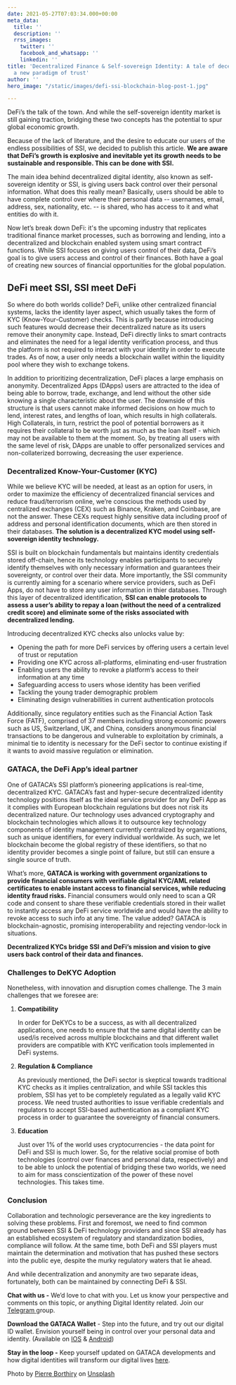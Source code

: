 ```yaml
---
date: 2021-05-27T07:03:34.000+00:00
meta_data:
  title: ''
  description: ''
  rrss_images:
    twitter: ''
    facebook_and_whatsapp: ''
    linkedin: ''
title: 'Decentralized Finance & Self-sovereign Identity: A tale of decentralization,
  a new paradigm of trust'
author: ''
hero_image: "/static/images/defi-ssi-blockchain-blog-post-1.jpg"

---
```

DeFi’s the talk of the town. And while the self-sovereign identity market is still gaining traction, bridging these two concepts has the potential to spur global economic growth.

Because of the lack of literature, and the desire to educate our users of the endless possibilities of SSI, we decided to publish this article. **We are aware that DeFi’s growth is explosive and inevitable yet its growth needs to be sustainable and responsible. This can be done with SSI.**

The main idea behind decentralized digital identity, also known as self-sovereign identity or SSI, is giving users back control over their personal information. What does this really mean? Basically, users should be able to have complete control over where their personal data -- usernames, email, address, sex, nationality, etc. -- is shared, who has access to it and what entities do with it.

Now let’s break down DeFi: it's the upcoming industry that replicates traditional finance market processes, such as borrowing and lending, into a decentralized and blockchain enabled system using smart contract functions. While SSI focuses on giving users control of their data, DeFi’s goal is to give users access and control of their finances. Both have a goal of creating new sources of financial opportunities for the global population.

## DeFi meet SSI, SSI meet DeFi

So where do both worlds collide? DeFi, unlike other centralized financial systems, lacks the identity layer aspect, which usually takes the form of KYC (Know-Your-Customer) checks. This is partly because introducing such features would decrease their decentralized nature as its users remove their anonymity cape. Instead, DeFi directly links to smart contracts and eliminates the need for a legal identity verification process, and thus the platform is not required to interact with your identity in order to execute trades. As of now, a user only needs a blockchain wallet within the liquidity pool where they wish to exchange tokens.

In addition to prioritizing decentralization, DeFi places a large emphasis on anonymity. Decentralized Apps (DApps) users are attracted to the idea of being able to borrow, trade, exchange, and lend without the other side knowing a single characteristic about the user. The downside of this structure is that users cannot make informed decisions on how much to lend, interest rates, and lengths of loan, which results in high collaterals. High Collaterals, in turn, restrict the pool of potential borrowers as it requires their collateral to be worth just as much as the loan itself - which may not be available to them at the moment. So, by treating all users with the same level of risk, DApps are unable to offer personalized services and non-collaterized borrowing, decreasing the user experience.

### Decentralized Know-Your-Customer (KYC)

While we believe KYC will be needed, at least as an option for users, in order to maximize the efficiency of decentralized financial services and reduce fraud/terrorism online, we’re conscious the methods used by centralized exchanges (CEX) such as Binance, Kraken, and Coinbase, are not the answer.  These CEXs request highly sensitive data including proof of address and personal identification documents, which are then stored in their databases.  **The solution is a decentralized KYC model using self-sovereign identity technology.**

SSI is built on blockchain fundamentals but maintains identity credentials stored off-chain, hence its technology enables participants to securely identify themselves with only necessary information and guarantees their sovereignty, or control over their data. More importantly, the SSI community is currently aiming for a scenario where service providers, such as DeFi Apps, do not have to store any user information in thier databases. Through this layer of decentralized identification, **SSI can enable protocols to assess a user’s ability to repay a loan (without the need of a centralized credit score) and eliminate some of the risks associated with decentralized lending.**

Introducing decentralized KYC checks also unlocks value by:

* Opening the path for more DeFi services by offering users a certain level of trust or reputation
* Providing one KYC across all-platforms, eliminating end-user frustration
* Enabling users the ability to revoke a platform’s access to their information at any time
* Safeguarding access to users whose identity has been verified
* Tackling the young trader demographic problem
* Eliminating design vulnerabilities in current authentication protocols

Additionally, since regulatory entities such as the Financial Action Task Force (FATF), comprised of 37 members including strong economic powers such as US, Switzerland, UK, and China, considers anonymous financial transactions to be dangerous and vulnerable to exploitation by criminals, a minimal tie to identity is necessary for the DeFi sector to continue existing if it wants to avoid massive regulation or elimination.

### GATACA, the DeFi App’s ideal partner

One of GATACA’s SSI platform’s pioneering applications is real-time, decentralized KYC. GATACA’s fast and hyper-secure decentralized identity technology positions itself as the ideal service provider for any DeFi App as it complies with European blockchain regulations but does not risk its decentralized nature. Our technology uses advanced cryptography and blockchain technologies which allows it to outsource key technology components of identity management currently centralized by organizations, such as unique identifiers, for every individual worldwide. As such, we let blockchain become the global registry of these identifiers, so that no identity provider becomes a single point of failure, but still can ensure a single source of truth.

What’s more, **GATACA is working with government organizations to provide financial consumers with verifiable digital KYC/AML related certificates to enable instant access to financial services, while reducing identity fraud risks.** Financial consumers would only need to scan a QR code and consent to share these verifiable credentials stored in their wallet to instantly access any DeFi service worldwide and would have the ability to revoke access to such info at any time. The value added? GATACA is blockchain-agnostic, promising interoperability and rejecting vendor-lock in situations.

**Decentralized KYCs bridge SSI and DeFi’s mission and vision to give users back control of their data and finances.**

### Challenges to DeKYC Adoption

Nonetheless, with innovation and disruption comes challenge. The 3 main challenges that we foresee are:

1. **Compatibility**

   In order for DeKYCs to be a success, as with all decentralized applications, one needs to ensure that the same digital identity can be used/is received across multiple blockchains and that different wallet providers are compatible with KYC verification tools implemented in DeFi systems.
2. **Regulation & Compliance**

   As previously mentioned, the DeFi sector is skeptical towards traditional KYC checks as it implies centralization, and while SSI tackles this problem, SSI has yet to be completely regulated as a legally valid KYC process. We need trusted authorities to issue verifiable credentials and regulators to accept SSI-based authentication as a compliant KYC process in order to guarantee the sovereignty of financial consumers.
3. **Education**

   Just over 1% of the world uses cryptocurrencies - the data point for DeFi and SSI is much lower. So, for the relative social promise of both technologies (control over finances and personal data, respectively) and to be able to unlock the potential of bridging these two worlds, we need to aim for mass conscientization of the power of these novel technologies. This takes time.

### Conclusion

Collaboration and technologic perseverance are the key ingredients to solving these problems. First and foremost, we need to find common ground between SSI & DeFi technology providers and since SSI already has an established ecosystem of regulatory and standardization bodies, compliance will follow. At the same time, both DeFi and SSI players must maintain the determination and motivation that has pushed these sectors into the public eye, despite the murky regulatory waters that lie ahead.

And while decentralization and anonymity are two separate ideas, fortunately, both can be maintained by connecting DeFi & SSI.

**Chat with us -** We’d love to chat with you. Let us know your perspective and comments on this topic, or anything Digital Identity related. Join our [Telegram ](https://t.me/digitalidentityinsights)group.

**Download the GATACA Wallet** - Step into the future, and try out our digital ID wallet. Envision yourself being in control over your personal data and identity. (Available on [IOS](https://apps.apple.com/us/app/gataca/id1498607616) & [Android](https://play.google.com/store/apps/details?id=com.gataca.identity))

**Stay in the loop -** Keep yourself updated on GATACA developments and how digital identities will transform our digital lives [here]().

Photo by [Pierre Borthiry](https://unsplash.com/@peiobty) on [Unsplash](https://unsplash.com/)
